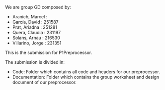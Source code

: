 We are group GD composed by:
  - Aranich, Marcel   : 
  - García, David     : 251587
  - Prat, Ariadna     : 251281
  - Quera, Claudia    : 231197
  - Solans, Arnau     : 216530
  - Villarino, Jorge  : 231351
    
This is the submission for P1Preprocessor.

The submission is divided in:
  - Code: Folder which contains all code and headers for our preprocessor.
  - Documentation: Folder which contains the group worksheet and design document of our preprocessor.
